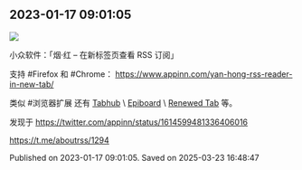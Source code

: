 
## 2023-01-17 09:01:05
![](assets/aboutrss/20250323_164846_117865.jpg) 

小众软件：「烟·红 – 在新标签页查看 RSS 订阅」

支持 \#Firefox 和 \#Chrome：
https://www.appinn.com/yan-hong-rss-reader-in-new-tab/

类似 \#浏览器扩展 还有 [Tabhub](https://t.me/aboutrss/1269) \  [Epiboard](https://t.me/aboutrss/782) \ [Renewed Tab](https://t.me/aboutrss/1113) 等。

发现于
https://twitter.com/appinn/status/1614599481336406016

https://t.me/aboutrss/1294

Published on 2023-01-17 09:01:05. Saved on 2025-03-23 16:48:47
